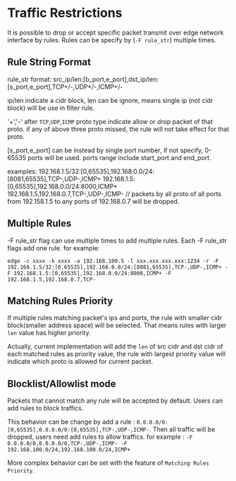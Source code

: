 # Traffic Restrictions

It is possible to drop or accept specific packet transmit over edge network interface by rules. Rules can be specify by (`-F rule_str`) multiple times.

## Rule String Format

rule_str format: src_ip/len:[b_port,e_port],dst_ip/len:[s_port,e_port],TCP+/-,UDP+/-,ICMP+/-

ip/len indicate a cidr block, len can be ignore, means single ip (not cidr block) will be use in filter rule.

'+','-' after `TCP`,`UDP`,`ICMP` proto type indicate allow or drop packet of that proto. if any of above three proto missed, the rule will not take effect for that proto.

[s_port,e_port] can be instead by single port number, if not specify, 0-65535 ports will be used. ports range include start_port and end_port.

examples:
192.168.1.5/32:[0,65535],192.168.0.0/24:[8081,65535],TCP-,UDP-,ICMP+
192.168.1.5:[0,65535],192.168.0.0/24:8000,ICMP+
192.168.1.5,192.168.0.7,TCP-,UDP-,ICMP- // packets by all proto of all ports from 192.158.1.5 to any ports of 192.168.0.7 will be dropped.

## Multiple Rules

-F rule_str flag can use multiple times to add multiple rules. Each -F rule_str flags add one rule. for example:

`edge -c xxxx -k xxxx -a 192.168.100.5 -l xxx.xxx.xxx.xxx:1234 -r -F 192.168.1.5/32:[0,65535],192.168.0.0/24:[8081,65535],TCP-,UDP-,ICMP+ -F 192.168.1.5:[0,65535],192.168.0.0/24:8000,ICMP+ -F 192.168.1.5,192.168.0.7,TCP-`

## Matching Rules Priority

If multiple rules matching packet's ips and ports, the rule with smaller cidr block(smaller address space) will be selected. That means rules with larger `len` value has higher priority.

Actually, current implementation will add the `len` of src cidr and dst cidr of each matched rules as priority value, the rule with largest priority value will indicate which proto is allowed for current packet.

## Blocklist/Allowlist mode

Packets that cannot match any rule will be accepted by default. Users can add rules to block traffics.

This behavior can be change by add a rule : `0.0.0.0/0:[0,65535],0.0.0.0/0:[0,65535],TCP-,UDP-,ICMP-`. Then all traffic will be dropped, users need add rules to allow traffics. for example : `-F 0.0.0.0/0,0.0.0.0/0,TCP-,UDP-,ICMP- -F 192.168.100.0/24,192.168.100.0/24,ICMP+`

More complex behavior can be set with the feature of `Matching Rules Priority`.

